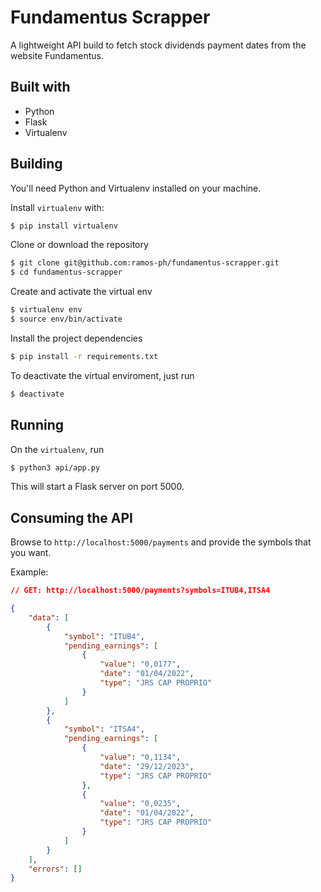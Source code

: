 # Fundamentus Scrapper

A lightweight API build to fetch stock dividends payment dates from the website Fundamentus.

## Built with

- Python
- Flask
- Virtualenv

## Building

You'll need Python and Virtualenv installed on your machine.

Install `virtualenv` with:

```sh
$ pip install virtualenv
```

Clone or download the repository

```sh
$ git clone git@github.com:ramos-ph/fundamentus-scrapper.git
$ cd fundamentus-scrapper
```

Create and activate the virtual env

```sh
$ virtualenv env
$ source env/bin/activate
```

Install the project dependencies

```sh
$ pip install -r requirements.txt
```

To deactivate the virtual enviroment, just run

```sh
$ deactivate
```

## Running

On the `virtualenv`, run

```sh
$ python3 api/app.py
```

This will start a Flask server on port 5000.

## Consuming the API

Browse to `http://localhost:5000/payments` and provide the symbols that you want.

Example:

```json
// GET: http://localhost:5000/payments?symbols=ITUB4,ITSA4

{
	"data": [
		{
			"symbol": "ITUB4",
			"pending_earnings": [
				{
					"value": "0,0177",
					"date": "01/04/2022",
					"type": "JRS CAP PROPRIO"
				}
			]
		},
		{
			"symbol": "ITSA4",
			"pending_earnings": [
				{
					"value": "0,1134",
					"date": "29/12/2023",
					"type": "JRS CAP PROPRIO"
				},
				{
					"value": "0,0235",
					"date": "01/04/2022",
					"type": "JRS CAP PROPRIO"
				}
			]
		}
	],
	"errors": []
}
```
